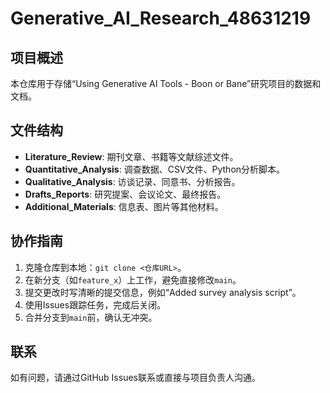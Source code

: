 # Generative_AI_Research_48631219

## 项目概述
本仓库用于存储“Using Generative AI Tools - Boon or Bane”研究项目的数据和文档。

## 文件结构
- **Literature_Review**: 期刊文章、书籍等文献综述文件。
- **Quantitative_Analysis**: 调查数据、CSV文件、Python分析脚本。
- **Qualitative_Analysis**: 访谈记录、同意书、分析报告。
- **Drafts_Reports**: 研究提案、会议论文、最终报告。
- **Additional_Materials**: 信息表、图片等其他材料。

## 协作指南
1. 克隆仓库到本地：`git clone <仓库URL>`。
2. 在新分支（如`feature_x`）上工作，避免直接修改`main`。
3. 提交更改时写清晰的提交信息，例如“Added survey analysis script”。
4. 使用Issues跟踪任务，完成后关闭。
5. 合并分支到`main`前，确认无冲突。

## 联系
如有问题，请通过GitHub Issues联系或直接与项目负责人沟通。

